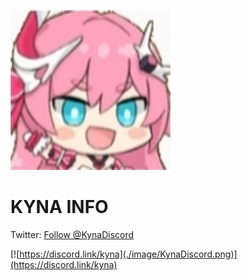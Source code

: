 ![Kyna.png](./image/kyna.png)

# KYNA INFO

Twitter: <a href="https://twitter.com/KynaDiscord?ref_src=twsrc%5Etfw" class="twitter-follow-button" data-show-count="false">Follow @KynaDiscord</a>

[![https://discord.link/kyna](./image/KynaDiscord.png)](https://discord.link/kyna)
